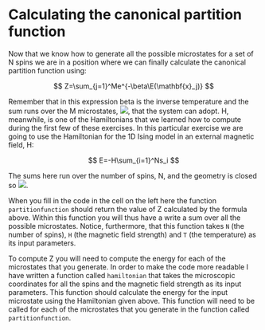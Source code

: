 # Calculating the canonical partition function

Now that we know how to generate all the possible microstates for a set of N spins we are in a position where we can finally calculate the canonical partition function using:

$$
Z=\sum_{j=1}^Me^{-\beta\E(\mathbf{x}_j)}
$$

Remember that in this expression beta is the inverse temperature and the sum runs over the M microstates, ![](https://render.githubusercontent.com/render/math?math=\mathbf{x}_j), that the system can adopt.  H, meanwhile, is one of the Hamiltonians that we learned how to compute during the first few of these exercises.  In this particular exercise we are going to use the Hamiltonian for the 1D Ising model in an external magnetic field, H:

$$
E=-H\sum_{i=1}^Ns_i
$$

The sums here run over the number of spins, N, and the geometry is closed so ![](https://render.githubusercontent.com/render/math?math=s_{N%2B1}=s_1).

When you fill in the code in the cell on the left here the function `partitionfunction` should return the value of Z calculated by the formula above.  Within this function you will thus have a write a sum over all the possible microstates.  Notice, furthermore, that this function takes `N` (the number of spins), `H` (the magnetic field strength) and `T` (the temperature) as its input parameters. 

To compute Z you will need to compute the energy for each of the microstates that you generate.  In order to make the code more readable I have written a function called `hamiltonian` that takes the microscopic coordinates for all the spins and the magnetic field strength as its input parameters.  This function should calculate the energy for the input microstate using the Hamiltonian given above.   This function will need to be called for each of the microstates that you generate in the function called `partitionfunction`.
